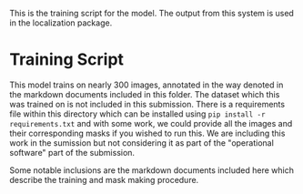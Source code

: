 This is the training script for the model. The output from this system is used in the localization package.

# Training Script

This model trains on nearly 300 images, annotated in the way denoted in the markdown documents included in this folder. The dataset which this was trained on is not included in this submission. There is a requirements file within this directory which can be installed using `pip install -r requirements.txt` and with some work, we could provide all the images and their corresponding masks if you wished to run this. We are including this work in the sumission but not considering it as part of the "operational software" part of the submission.

Some notable inclusions are the markdown documents included here which describe the training and mask making procedure.